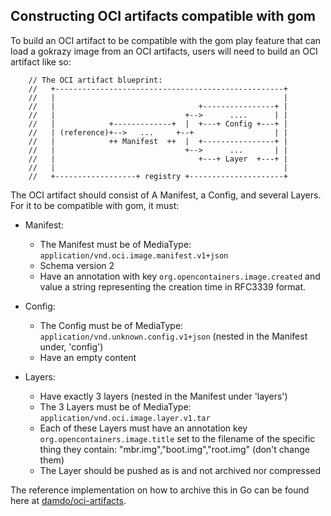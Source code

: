 ## Constructing OCI artifacts compatible with gom
To build an OCI artifact to be compatible with the gom play feature
that can load a gokrazy image from an OCI artifacts, users will need to build an OCI artifact like so:

```
	// The OCI artifact blueprint:
	//   +---------------------------------------------------+
	//   |                                                   |
	//   |                                +----------------+ |
	//   |                             +-->      ....      | |
	//   |            +-------------+  |  +---+ Config +---+ |
	//   | (reference)+-->   ...     +--+                  | |
	//   |            ++ Manifest  ++  |  +----------------+ |
	//   |                             +-->      ...       | |
	//   |                                +---+ Layer  +---+ |
	//   |                                                   |
	//   +------------------+ registry +---------------------+
```

The OCI artifact should consist of A Manifest, a Config, and several Layers.
For it to be compatible with gom, it must:

- Manifest:
  - The Manifest must be of MediaType: `application/vnd.oci.image.manifest.v1+json`
  - Schema version 2
  - Have an annotation with key `org.opencontainers.image.created` and value a string representing the creation time in RFC3339 format.

- Config:
  - The Config must be of MediaType: `application/vnd.unknown.config.v1+json` (nested in the Manifest under, 'config')
  - Have an empty content

- Layers:
  - Have exactly 3 layers (nested in the Manifest under 'layers')
  - The 3 Layers must be of MediaType: `application/vnd.oci.image.layer.v1.tar`
  - Each of these Layers must have an annotation key `org.opencontainers.image.title` set to the filename of the specific thing they contain: "mbr.img","boot.img","root.img" (don't change them)
  - The Layer should be pushed as is and not archived nor compressed

The reference implementation on how to archive this in Go can be found here at [damdo/oci-artifacts](https://github.com/damdo/oci-artifacts).
